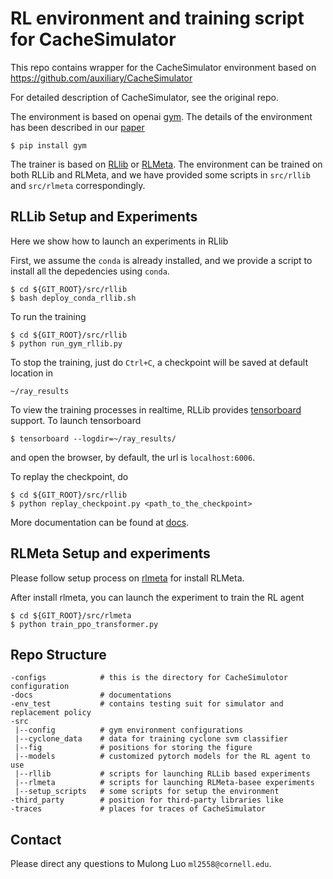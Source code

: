 RL environment and training script for CacheSimulator
==============
This repo contains wrapper for the CacheSimulator environment based on 
https://github.com/auxiliary/CacheSimulator

For detailed description of CacheSimulator, see the original repo.

The environment is based on openai [gym](https://github.com/openai/gym). The details of the environment has been described in our [paper](docs/paper_micro.pdf)

```
$ pip install gym
```

The trainer is based on [RLlib](https://www.ray.io/rllib) or [RLMeta](https://github.com/facebookresearch/rlmeta). The environment can be trained on both RLLib and RLMeta, and we have provided some scripts in ```src/rllib``` and ```src/rlmeta``` correspondingly.

## RLLib Setup and Experiments

Here we show how to launch an experiments in RLlib

First, we assume the ```conda``` is already installed, and we provide a script to install all the depedencies using ```conda```. 

```
$ cd ${GIT_ROOT}/src/rllib
$ bash deploy_conda_rllib.sh
```


To run the training

```
$ cd ${GIT_ROOT}/src/rllib
$ python run_gym_rllib.py
```

To stop the training, just do ```Ctrl+C```, a checkpoint will be saved at default location in

```
~/ray_results
```

To view the training processes in realtime, RLLib provides [tensorboard](https://tensorboard.dev) support. To launch tensorboard

```
$ tensorboard --logdir=~/ray_results/
```

and open the browser, by default, the url is ```localhost:6006```.


To replay the checkpoint, do

```
$ cd ${GIT_ROOT}/src/rllib
$ python replay_checkpoint.py <path_to_the_checkpoint>
```

More documentation can be found at [docs](docs).

## RLMeta Setup and experiments

Please follow setup process on [rlmeta](https://github.com/facebookresearch/rlmeta) for install RLMeta. 

After install rlmeta, you can launch the experiment to train the RL agent

```
$ cd ${GIT_ROOT}/src/rlmeta
$ python train_ppo_transformer.py
```

## Repo Structure 

```
-configs            # this is the directory for CacheSimulotor configuration
-docs               # documentations
-env_test           # contains testing suit for simulator and replacement policy
-src
 |--config          # gym environment configurations
 |--cyclone_data    # data for training cyclone svm classifier
 |--fig             # positions for storing the figure
 |--models          # customized pytorch models for the RL agent to use
 |--rllib           # scripts for launching RLLib based experiments
 |--rlmeta          # scripts for launching RLMeta-basee experiments
 |--setup_scripts   # some scripts for setup the environment
-third_party        # position for third-party libraries like 
-traces             # places for traces of CacheSimulator
```
## Contact

Please direct any questions to Mulong Luo ```ml2558@cornell.edu```.
